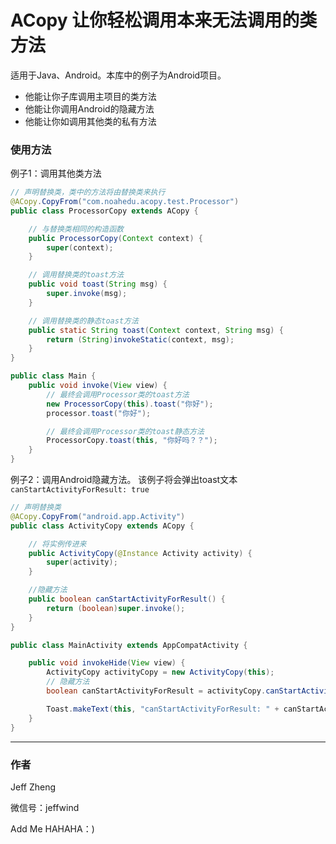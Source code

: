# ACopy 让你轻松调用本来无法调用的类方法

适用于Java、Android。本库中的例子为Android项目。

 * 他能让你子库调用主项目的类方法
 * 他能让你调用Android的隐藏方法
 * 他能让你如调用其他类的私有方法

### 使用方法
例子1：调用其他类方法
```java
// 声明替换类，类中的方法将由替换类来执行
@ACopy.CopyFrom("com.noahedu.acopy.test.Processor")
public class ProcessorCopy extends ACopy {

    // 与替换类相同的构造函数
    public ProcessorCopy(Context context) {
        super(context);
    }

    // 调用替换类的toast方法
    public void toast(String msg) {
        super.invoke(msg);
    }

    // 调用替换类的静态toast方法
    public static String toast(Context context, String msg) {
        return (String)invokeStatic(context, msg);
    }
}

public class Main {
    public void invoke(View view) {
        // 最终会调用Processor类的toast方法
        new ProcessorCopy(this).toast("你好");
        processor.toast("你好");

        // 最终会调用Processor类的toast静态方法
        ProcessorCopy.toast(this, "你好吗？？");
    }
}
```
  
例子2：调用Android隐藏方法。
该例子将会弹出toast文本`canStartActivityForResult: true`
```java
// 声明替换类
@ACopy.CopyFrom("android.app.Activity")
public class ActivityCopy extends ACopy {

    // 将实例传进来
    public ActivityCopy(@Instance Activity activity) {
        super(activity);
    }

    //隐藏方法
    public boolean canStartActivityForResult() {
        return (boolean)super.invoke();
    }
}

public class MainActivity extends AppCompatActivity {

    public void invokeHide(View view) {
        ActivityCopy activityCopy = new ActivityCopy(this);
        // 隐藏方法
        boolean canStartActivityForResult = activityCopy.canStartActivityForResult();

        Toast.makeText(this, "canStartActivityForResult: " + canStartActivityForResult, Toast.LENGTH_SHORT).show();
    }
}
```
----
### 作者

Jeff Zheng  

微信号：jeffwind  

Add Me HAHAHA：)
  
  
  
  
  
